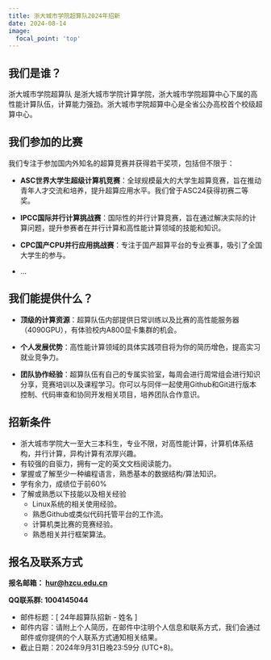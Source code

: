 ```yaml
---
title: 浙大城市学院超算队2024年招新
date: 2024-08-14
image:
  focal_point: 'top'
---
```


## 我们是谁？
浙大城市学院超算队 是浙大城市学院计算学院，浙大城市学院超算中心下属的高性能计算队伍，计算能力强劲。浙大城市学院超算中心是全省公办高校首个校级超算中心。


## 我们参加的比赛

我们专注于参加国内外知名的超算竞赛并获得若干奖项，包括但不限于：

- **ASC世界大学生超级计算机竞赛**：全球规模最大的大学生超算竞赛，旨在推动青年人才交流和培养，提升超算应用水平。我们曾于ASC24获得初赛二等奖。

- **IPCC国际并行计算挑战赛**：国际性的并行计算竞赛，旨在通过解决实际的计算问题，提升参赛者在并行计算和高性能计算领域的技能和知识。

- **CPC国产CPU并行应用挑战赛**：专注于国产超算平台的专业赛事，吸引了全国大学生的参与。

- ...

## 我们能提供什么？

- **顶级的计算资源**：超算队伍内部提供日常训练以及比赛的高性能服务器（4090GPU），有体验校内A800显卡集群的机会。
  
- **个人发展优势**：高性能计算领域的具体实践项目将为你的简历增色，提高实习就业竞争力。

- **团队协作经验**：超算队伍有自己的专属实验室，每周会进行周常组会进行知识分享，竞赛培训以及课程学习。你可以与同伴一起使用Github和Git进行版本控制、代码审查和协同开发相关项目，培养团队合作意识。


## 招新条件

* 浙大城市学院大一至大三本科生，专业不限，对高性能计算，计算机体系结构，并行计算，异构计算有浓厚兴趣。
* 有较强的自驱力，拥有一定的英文文档阅读能力。
* 掌握或了解至少一种编程语言，熟悉基本的数据结构/算法知识。
* 学有余力，成绩位于前60%
* 了解或熟悉以下技能以及相关经验
  * Linux系统的相关使用经验。
  * 熟悉Github或类似代码托管平台的工作流。
  * 计算机类比赛的竞赛经验。
  * 熟悉相关并行框架算法。

## 报名及联系方式

**报名邮箱： hur@hzcu.edu.cn**


**QQ联系群:  1004145044**


* 邮件标题：[ 24年超算队招新 - 姓名 ] 
* 邮件内容：请附上个人简历，在邮件中注明个人信息和联系方式，我们会通过邮件或你提供的个人联系方式通知相关结果。
* 截止日期：2024年9月31日晚23:59分 (UTC+8)。